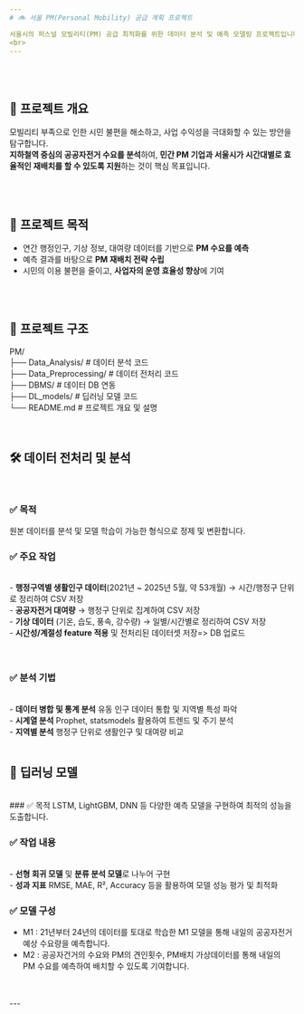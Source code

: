 ```yaml
---
# 🚲 서울 PM(Personal Mobility) 공급 계획 프로젝트

서울시의 퍼스널 모빌리티(PM) 공급 최적화를 위한 데이터 분석 및 예측 모델링 프로젝트입니다.
<br>
---
```

<br>
<br>

## 📌 프로젝트 개요

모빌리티 부족으로 인한 시민 불편을 해소하고, 사업 수익성을 극대화할 수 있는 방안을 탐구합니다. <br> 
**지하철역 중심의 공공자전거 수요를 분석**하여, **민간 PM 기업과 서울시가 시간대별로 효율적인 재배치를 할 수 있도록 지원**하는 것이 핵심 목표입니다.

<br>
<br>

## 🎯 프로젝트 목적

- 연간 행정인구, 기상 정보, 대여량 데이터를 기반으로 **PM 수요를 예측**<br>
- 예측 결과를 바탕으로 **PM 재배치 전략 수립**<br>
- 시민의 이용 불편을 줄이고, **사업자의 운영 효율성 향상**에 기여<br>

<br>
<br>

## 📁 프로젝트 구조
PM/ <br>
├── Data_Analysis/ # 데이터 분석 코드 <br>
├── Data_Preprocessing/ # 데이터 전처리 코드 <br>
├── DBMS/ # 데이터 DB 연동 <br>
├── DL_models/ # 딥러닝 모델 코드 <br>
└── README.md # 프로젝트 개요 및 설명<br>
<br>
<br>

## 🛠 데이터 전처리 및 분석
<br>

### ✅ 목적
원본 데이터를 분석 및 모델 학습이 가능한 형식으로 정제 및 변환합니다.

### ✅ 주요 작업
<br>
- <b>행정구역별 생활인구 데이터</b>(2021년 ~ 2025년 5월, 약 53개월) → 시간/행정구 단위로 정리하여 CSV 저장<br>
- <b>공공자전거 대여량</b> → 행정구 단위로 집계하여 CSV 저장<br>
- <b>기상 데이터</b> (기온, 습도, 풍속, 강수량) → 일별/시간별로 정리하여 CSV 저장 <br>
- <b>시간성/계절성 feature 적용</b> 및 전처리된 데이터셋 저장=> DB 업로드<br>
<br>
<br>

### ✅ 분석 기법
<br>
- <b>데이터 병합 및 통계 분석</b> 유동 인구 데이터 통합 및 지역별 특성 파악<br>
- <b>시계열 분석</b> Prophet, statsmodels 활용하여 트렌드 및 주기 분석<br>
- <b>지역별 분석</b> 행정구 단위로 생활인구 및 대여량 비교
<br>
<br>

## 🤖 딥러닝 모델
<br>
### ✅ 목적
LSTM, LightGBM, DNN 등 다양한 예측 모델을 구현하여 최적의 성능을 도출합니다.
<br>

### ✅ 작업 내용
<br>
- <b>선형 회귀 모델</b> 및 <b>분류 분석 모델</b>로 나누어 구현<br>
- <b>성과 지표</b> RMSE, MAE, R², Accuracy 등을 활용하여 모델 성능 평가 및 최적화
<br>

### ✅ 모델 구성
- M1 : 21년부터 24년의 데이터를 토대로 학습한 M1 모델을 통해 내일의 공공자전거 예상 수요량을 예측합니다.
- M2 : 공공자건거의 수요와 PM의 견인횟수, PM배치 가상데이터를 통해 내일의 PM 수요를 예측하여 배치할 수 있도록 기여합니다.
<br>
<br>
---
